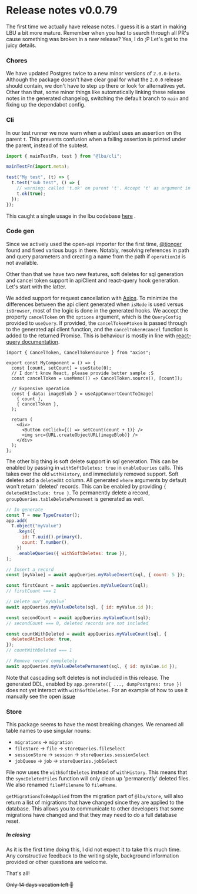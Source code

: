 # Release notes v0.0.79

The first time we actually have release notes. I guess it is a start in making
LBU a bit more mature. Remember when you had to search through all PR's cause
something was broken in a new release? Yea, I do ;P Let's get to the juicy
details.

### Chores

We have updated Postgres twice to a new minor versions of `2.0.0-beta`. Although
the package doesn't have clear goal for what the `2.0.0` release should contain,
we don't have to step up there or look for alternatives yet. Other than that,
some minor things like automatically linking these release notes in the
generated changelog, switching the default branch to `main` and fixing up the
dependabot config.

### Cli

In our test runner we now warn when a subtest uses an assertion on the parent
`t`. This prevents confusion when a failing assertion is printed under the
parent, instead of the subtest.

```js
import { mainTestFn, test } from "@lbu/cli";

mainTestFn(import.meta);

test("My test", (t) => {
  t.test("sub test", () => {
    // warning: called 't.ok' on parent 't'. Accept 't' as argument in the callback of 't.test(msg, callback)'.
    t.ok(true);
  });
});
```

This caught a single usage in the lbu codebase
[here](https://github.com/lightbasenl/lbu/blob/fba1ffe00a9f6dc43ed75c521f62eb9a9fb2c985/packages/stdlib/src/lodash.test.js#L112)
.

### Code gen

Since we actively used the open-api importer for the first time,
[@tjonger](https://github.com/tjonger) found and fixed various bugs in there.
Notably, resolving references in path and query parameters and creating a name
from the path if `operationId` is not available.

Other than that we have two new features, soft deletes for sql generation and
cancel token support in apiClient and react-query hook generation. Let's start
with the latter.

We added support for request cancellation with
[Axios](https://github.com/axios/axios#cancellation). To minimize the
differences between the api client generated when `isNode` is used versus
`isBrowser`, most of the logic is done in the generated hooks. We accept the
property `cancelToken` on the `options` argument, which is the `QueryConfig`
provided to `useQuery`. If provided, the `cancelToken#token` is passed through
to the generated api client function, and the `cancelToken#cancel` function is
added to the returned Promise. This is behaviour is mostly in line with
[react-query documentation](https://react-query.tanstack.com/docs/guides/query-cancellation#using-axios).

```tsx
import { CancelToken, CancelTokenSource } from "axios";

export const MyComponent = () => {
  const [count, setCount] = useState(0);
  // I don't know React, please provide better sample :S
  const cancelToken = useMemo(() => CancelToken.source(), [count]);

  // Expensive operation
  const { data: imageBlob } = useAppConvertCountToImage(
    { count },
    { cancelToken },
  );

  return (
    <div>
      <Button onClick={() => setCount(count + 1)} />
      <img src={URL.createObjectURL(imageBlob)} />
    </div>
  );
};
```

The other big thing is soft delete support in sql generation. This can be
enabled by passing in `withSoftDeletes: true` in `enableQueries` calls. This
takes over the old `withHistory`, and immediately removed support. Soft deletes
add a `deletedAt` column. All generated `where` arguments by default won't
return 'deleted' records. This can be enabled by providing
`{ deletedAtInclude: true }`. To permanently delete a record,
`groupQueries.tableDeletePermanent` is generated as well.

```js
// In generate
const T = new TypeCreator();
app.add(
  T.object("myValue")
    .keys({
      id: T.uuid().primary(),
      count: T.number(),
    })
    .enableQueries({ withSoftDeletes: true }),
);

// Insert a record
const [myValue] = await appQueries.myValueInsert(sql, { count: 5 });

const firstCount = await appQueries.myValueCount(sql);
// firstCount === 1

// Delete our `myValue`
await appQueries.myValueDelete(sql, { id: myValue.id });

const secondCount = await appQueries.myValueCount(sql);
// secondCount === 0, deleted records are not included

const countWithDeleted = await appQueries.myValueCount(sql, {
  deletedAtInclude: true,
});
// countWithDeleted === 1

// Remove record completely
await appQueries.myValueDeletePermanent(sql, { id: myValue.id });
```

Note that cascading soft deletes is not included in this release. The generated
DDL, enabled by `app.generate({ ..., dumpPostgres: true })` does not yet
interact with `withSoftDeletes`. For an example of how to use it manually see
the open [issue](https://github.com/lightbasenl/lbu/issues/342)

### Store

This package seems to have the most breaking changes. We renamed all table names
to use singular nouns:

- `migrations` -> `migration`
- `fileStore` -> `file` -> `storeQueries.fileSelect`
- `sessionStore` -> `session` -> `storeQueries.sessionSelect`
- `jobQueue` -> `job` -> `storeQueries.jobSelect`

File now uses the `withSoftDeletes` instead of `withHistory`. This means that
the `syncDeletedFiles` function will only clean up 'permanently' deleted files.
We also renamed `file#filename` to `file#name`.

`getMigrationsToBeApplied` from the migration part of `@lbu/store`, will also
return a list of migrations that have changed since they are applied to the
database. This allows you to communicate to other developers that some
migrations have changed and that they may need to do a full database reset.

##### In closing

As it is the first time doing this, I did not expect it to take this much time.
Any constructive feedback to the writing style, background information provided
or other questions are welcome.

That's all!

~~Only 14 days vacation left :jack_o_lantern:~~
